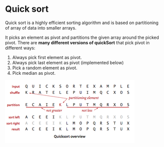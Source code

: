 # Quick sort

Quick sort is a highly efficient sorting algorithm and is based on partitioning of array of data into smaller arrays.

It picks an element as pivot and partitions the given array around the picked pivot. 
There are **many different versions of quickSort** that pick pivot in different ways:

1. Always pick first element as pivot.
1. Always pick last element as pivot (implemented below)
1. Pick a random element as pivot.
1. Pick median as pivot.

![Quick Sort overview](./images/quicksort.png)

